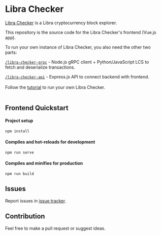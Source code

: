 # Libra Checker

[Libra Checker](https://librachecker.com) is a Libra cryptocurrency block explorer.

This repository is the source code for the Libra Checker's frontend (Vue.js app).

To run your own instance of Libra Checker, you also need the other two parts:

[`/libra-checker-grpc`](https://github.com/librastartup/libra-checker-grpc) - Node.js gRPC client + Python/JavaScript LCS to fetch and deserialize transactions.

[`/libra-checker-api`](https://github.com/librastartup/libra-checker-api) - Express.js API to connect backend with frontend.
<br>
<br>
Follow the [tutorial](https://librastartup.com/blog/tutorial-how-to-create-block-explorer-for-libra-cryptocurrency-part-1-the-backend/) to run your own Libra Checker.
<br>
<br>
## Frontend Quickstart

#### Project setup
```
npm install
```

#### Compiles and hot-reloads for development
```
npm run serve
```

#### Compiles and minifies for production
```
npm run build
```

## Issues

Report issues in [issue tracker](https://github.com/giekaton/libra-checker/issues).

## Contribution

Feel free to make a pull request or suggest ideas.
